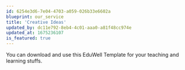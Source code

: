 ```yaml
---
id: 6254e3d6-7e04-4703-a059-026b33e6602a
blueprint: our_service
title: 'Creative Ideas'
updated_by: dc11e792-8eb4-4c01-aaa0-a81f48cc974e
updated_at: 1675236107
is_featured: true
---
```

You can download and use this EduWell Template for your teaching and learning stuffs.